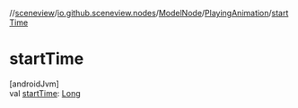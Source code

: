 //[sceneview](../../../../index.md)/[io.github.sceneview.nodes](../../index.md)/[ModelNode](../index.md)/[PlayingAnimation](index.md)/[startTime](start-time.md)

# startTime

[androidJvm]\
val [startTime](start-time.md): [Long](https://kotlinlang.org/api/latest/jvm/stdlib/kotlin/-long/index.html)
